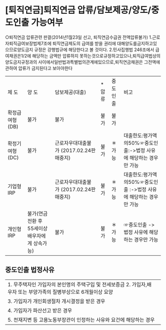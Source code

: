 # [퇴직연금]퇴직연금 압류/담보제공/양도/중도인출 가능여부
○퇴직연금 압류관련 판결(2014년1월23일 선고, 퇴직연금수급권 전액압류불가)
1.근로자퇴직급여보장법제7조에 퇴직연금제도의 급여를 받을 권리에 대해양도를금지하고있으므로양도금지
규정은 강행법규에 해당한다고 볼 것이다.
2.민사집행법
246조에서 급여채권은1/2에 해당하는 금액만 압류하지 못하는것으로규정하고있으나,퇴직급여법상의양도금지규정과의 사이에서일반법과특별법의관계에있으므로,퇴직연금채권은 그전액에관하여 압류가 금지된다고 보아야한다

<table><tbody><tr>
<td>제 도</td>
<td>양 도</td>
<td>담보제공(대출)</td>
<td>*압 류</td>
<td>중도인출</td>
<td>비고</td></tr><tr>
<td>확정급여형(DB)</td>
<td>불가</td>
<td>불가</td>
<td>불가</td>
<td>불가</td>
<td></td></tr><tr>
<td>확정기여형(DC)</td>
<td>불가</td>
<td>근로자우대대출불가
(2017.02.24판매중지)</td>
<td>불가</td>
<td>＊가능</td>
<td>대출한도:평가액의50%☞중도인출:->법정 사유에 해당하는 경우만 가능</td></tr><tr>
<td>기업형IRP</td>
<td>불가</td>
<td>근로자우대대출불가
(2017.02.24판매중지)</td>
<td>불가</td>
<td>＊가능</td>
<td>대출한도:평가액의50%☞중도인출 :->법정 사유에 해당하는 경우만 가능</td></tr><tr>
<td>개인형IRP</td>
<td>불가(연금전환 후 55세이상 배우자에게 상속가능)</td>
<td>불가</td>
<td>불가</td>
<td>＊가능</td>
<td>☞중도인출
->법정 사유에 해당하는 경우만 가능</td></tr></tbody>
</table>


## 중도인출 법정사유

<table><tbody><tr>
<td colspan="4">1. 무주택자인 가입자의 본인명의 주택구입 및 전세보증금
2. 가입자,배우자 또는 부양가족의 질병부상으로 6개월이상 요양</td>
<td></td></tr><tr>
<td colspan="3">3. 가입자가 개인회생절차 개시결정을 받은 경우</td>
<td></td>
<td></td></tr><tr>
<td colspan="2">4. 가입자가 파산선고 받은 경우</td>
<td></td>
<td></td>
<td></td></tr><tr>
<td colspan="5">
5. 천재지변 등 고용노동부장관이 인정하는 사유와 요건에 해당하는 경우
</td></tr></tbody>
</table>


